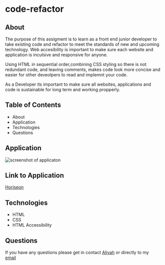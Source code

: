 # code-refactor 

## About 
The purpose of this assigment is to learn as a front end junior developer to take existing code and refactor to meet the standards of new and upcoming technology. Web accesibility is important to make sure each website and application is inculsive and responsive for anyone. 

Using HTML in sequential order,combining CSS styling so there is not redundant code, and leaving comments, makes code look more concise and easier for other deveolpers to read and implemnt your code. 

As a Developer its important to make sure all websites, applications and code is sustainable for long term and working propperly. 

## Table of Contents 
* About 
* Application 
* Technologies 
* Questions 

## Application 

![screenshot of applicaton](./assets/images/screenshot.png)

## Link to Application 
[Horiseon](https://aliyahgutierrez.github.io/code-refactor/)

## Technologies
* HTML 
* CSS 
* HTML Accessibility 

## Questions
If you have any questions please get in contact [Aliyah](https://github.com/aliyahgutierrez) or directly to my  [email](gutierrezaliyah@gmail.com)